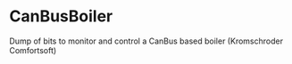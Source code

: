 # CanBusBoiler
Dump of bits to monitor and control a CanBus based boiler (Kromschroder Comfortsoft)
